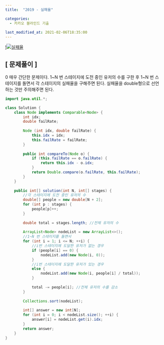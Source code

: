 ```yaml
---
title:  "2019 - 실패율"

categories:
  - 카카오 블라인드 기출
  
last_modified_at: 2021-02-06T18:35:00
---
```


[!![실패율](https://user-images.githubusercontent.com/53072057/107107198-ea378680-6872-11eb-9111-3e87f48a9c7a.JPG)](https://programmers.co.kr/learn/courses/30/lessons/42889)  

<h2>[ 문제풀이 ]</h2>  0
매우 간단한 문제이다. 1~N 번 스테이지에 도전 중인 유저의 수를 구한 후 1~N 번 스테이지를 돌면서 각 스테이지의 실패율을 구해주면 된다. 실패율을 double형으로 선언하는 것만 주의해주면 된다.  

```java
import java.util.*;

class Solution {
    class Node implements Comparable<Node> {
        int idx;
        double failRate;
        
        Node (int idx, double failRate) {
            this.idx = idx;
            this.failRate = failRate;
        }
        
        public int compareTo(Node o) {
            if (this.failRate == o.failRate) {
                return this.idx - o.idx;
            }
            return Double.compare(o.failRate, this.failRate);
        }
    }
    
    public int[] solution(int N, int[] stages) {
    	//각 스테이지에 도전 중인 유저의 수
        double[] people = new double[N + 2];
        for (int p : stages) {
            people[p]++;
        }
        
        double total = stages.length; //전체 유저의 수
        
        ArrayList<Node> nodeList = new ArrayList<>();
        //1~N 번 스테이지를 돌면서
        for (int i = 1; i <= N; ++i) {
        	//i번 스테이지에 도달한 유저가 없는 경우
            if (people[i] == 0) {
            	nodeList.add(new Node(i, 0));
            }
            //i번 스테이지에 도달한 유저가 있는 경우
            else {
            	nodeList.add(new Node(i, people[i] / total));
            }
            
            total -= people[i]; //전체 유저의 수를 감소
        }
        
        Collections.sort(nodeList);
        
        int[] answer = new int[N];
        for (int i = 0; i < nodeList.size(); ++i) {
            answer[i] = nodeList.get(i).idx;
        }
        return answer;
    }
}
```